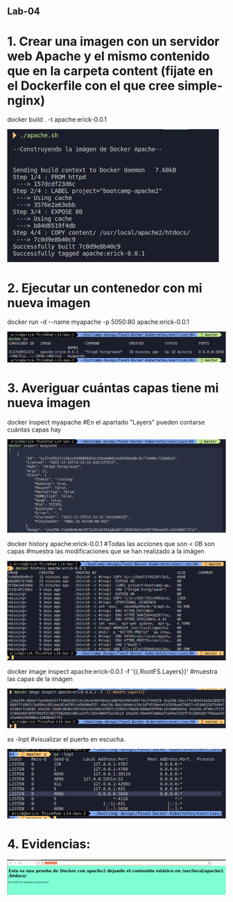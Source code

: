 ## Lab-04

# 1. Crear una imagen con un servidor web Apache y el mismo contenido que en la carpeta content (fijate en el Dockerfile con el que cree simple-nginx)
docker build . -t apache:erick-0.0.1

![docker build](./Documentation/04-docker-build-apache.png?raw=true " Imagen docker en construcción ")

# 2. Ejecutar un contenedor con mi nueva imagen
docker run -d --name myapache -p 5050:80 apache:erick-0.0.1

![docker en ejecución](./Documentation/04-docker-running.png?raw=true " docker en ejecución ")

# 3. Averiguar cuántas capas tiene mi nueva imagen
docker inspect myapache #En el apartado "Layers" pueden contarse cuántas capas hay

![docker Inspect](./Documentation/04-docker-inspect.png?raw=true " Inspección/descripción del contenedor ")

docker history apache:erick-0.0.1 #Todas las acciones que son < 0B son capas #muestra las modificaciones que se han realizado a la imágen

![docker history](./Documentation/04-docker-history.png?raw=true " Historial de modificaciones de la imágen del contenedor ")

docker image inspect apache:erick-0.0.1 -f '{{.RootFS.Layers}}' #muestra las capas de la imágen

![docker image inspect](./Documentation/04-docker-image-inspect.png?raw=true " inspección de la imágen del contenedor ")

ss -lnpt #visualizar el puerto en escucha.

![ss -lnpt](./Documentation/04-puerto-5050-en-escucha.png?raw=true " inspección de la imágen del contenedor ")
# 4. Evidencias:

![web running](./Documentation/04-web-apache-running.png?raw=true " web running ")